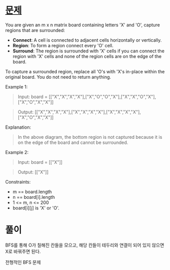 # [문제](https://leetcode.com/problems/surrounded-regions/description/)

You are given an m x n matrix board containing letters 'X' and 'O', capture regions that are surrounded:

- **Connect**: A cell is connected to adjacent cells horizontally or vertically.
- **Region**: To form a region connect every 'O' cell.
- **Surround**: The region is surrounded with 'X' cells if you can connect the region with 'X' cells and none of the region cells are on the edge of the board.

To capture a surrounded region, replace all 'O's with 'X's in-place within the original board. You do not need to return anything.

Example 1:

> Input: board = [["X","X","X","X"],["X","O","O","X"],["X","X","O","X"],["X","O","X","X"]]

> Output: [["X","X","X","X"],["X","X","X","X"],["X","X","X","X"],["X","O","X","X"]]

Explanation:

> In the above diagram, the bottom region is not captured because it is on the edge of the board and cannot be surrounded.

Example 2:

> Input: board = [["X"]]

> Output: [["X"]]


Constraints:

- m == board.length
- n == board[i].length
- 1 <= m, n <= 200
- board[i][j] is 'X' or 'O'.


# 풀이
BFS를 통해 O가 칠해진 칸들을 모으고, 해당 칸들이 테두리와 연결이 되어 있지 않으면 X로 바꿔주면 된다.

전형적인 BFS 문제